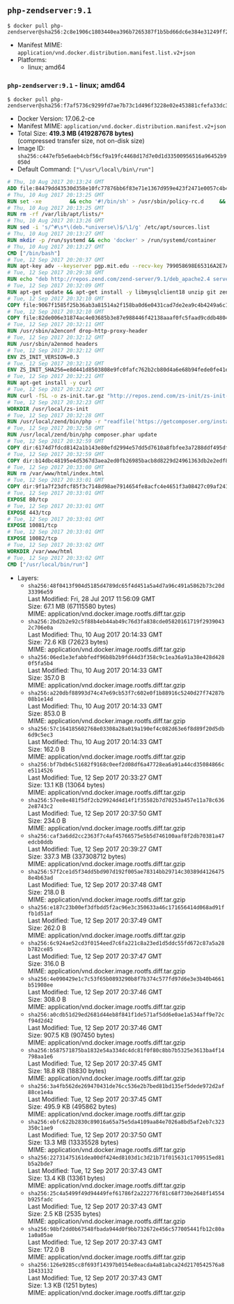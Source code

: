 ## `php-zendserver:9.1`

```console
$ docker pull php-zendserver@sha256:2c8e1906c1803440ea396b7265387f1b5bd66dc6e384e31249ff2e9b97c85d7c
```

-	Manifest MIME: `application/vnd.docker.distribution.manifest.list.v2+json`
-	Platforms:
	-	linux; amd64

### `php-zendserver:9.1` - linux; amd64

```console
$ docker pull php-zendserver@sha256:f7af5736c9299fd7ae7b73c1d496f3228e02e453881cfefa33dc3bc99f664808
```

-	Docker Version: 17.06.2-ce
-	Manifest MIME: `application/vnd.docker.distribution.manifest.v2+json`
-	Total Size: **419.3 MB (419287678 bytes)**  
	(compressed transfer size, not on-disk size)
-	Image ID: `sha256:c447efb5e6aeb4cbf56cf9a19fc4468d17d7e0d1d33500956516a96452b9050d`
-	Default Command: `["\/usr\/local\/bin\/run"]`

```dockerfile
# Thu, 10 Aug 2017 20:13:24 GMT
ADD file:84479dd43530d358e10fc77876bb6f83e71e1367d959e423f2471e0057c4b424 in / 
# Thu, 10 Aug 2017 20:13:25 GMT
RUN set -xe 		&& echo '#!/bin/sh' > /usr/sbin/policy-rc.d 	&& echo 'exit 101' >> /usr/sbin/policy-rc.d 	&& chmod +x /usr/sbin/policy-rc.d 		&& dpkg-divert --local --rename --add /sbin/initctl 	&& cp -a /usr/sbin/policy-rc.d /sbin/initctl 	&& sed -i 's/^exit.*/exit 0/' /sbin/initctl 		&& echo 'force-unsafe-io' > /etc/dpkg/dpkg.cfg.d/docker-apt-speedup 		&& echo 'DPkg::Post-Invoke { "rm -f /var/cache/apt/archives/*.deb /var/cache/apt/archives/partial/*.deb /var/cache/apt/*.bin || true"; };' > /etc/apt/apt.conf.d/docker-clean 	&& echo 'APT::Update::Post-Invoke { "rm -f /var/cache/apt/archives/*.deb /var/cache/apt/archives/partial/*.deb /var/cache/apt/*.bin || true"; };' >> /etc/apt/apt.conf.d/docker-clean 	&& echo 'Dir::Cache::pkgcache ""; Dir::Cache::srcpkgcache "";' >> /etc/apt/apt.conf.d/docker-clean 		&& echo 'Acquire::Languages "none";' > /etc/apt/apt.conf.d/docker-no-languages 		&& echo 'Acquire::GzipIndexes "true"; Acquire::CompressionTypes::Order:: "gz";' > /etc/apt/apt.conf.d/docker-gzip-indexes 		&& echo 'Apt::AutoRemove::SuggestsImportant "false";' > /etc/apt/apt.conf.d/docker-autoremove-suggests
# Thu, 10 Aug 2017 20:13:25 GMT
RUN rm -rf /var/lib/apt/lists/*
# Thu, 10 Aug 2017 20:13:26 GMT
RUN sed -i 's/^#\s*\(deb.*universe\)$/\1/g' /etc/apt/sources.list
# Thu, 10 Aug 2017 20:13:27 GMT
RUN mkdir -p /run/systemd && echo 'docker' > /run/systemd/container
# Thu, 10 Aug 2017 20:13:27 GMT
CMD ["/bin/bash"]
# Tue, 12 Sep 2017 20:20:37 GMT
RUN apt-key adv --keyserver pgp.mit.edu --recv-key 799058698E65316A2E7A4FF42EAE1437F7D2C623
# Tue, 12 Sep 2017 20:29:38 GMT
RUN echo "deb http://repos.zend.com/zend-server/9.1/deb_apache2.4 server non-free" >> /etc/apt/sources.list.d/zend-server.list
# Tue, 12 Sep 2017 20:32:09 GMT
RUN apt-get update && apt-get install -y libmysqlclient18 unzip git zend-server-php-7.1=9.1.1+b119 && /usr/local/zend/bin/zendctl.sh stop
# Tue, 12 Sep 2017 20:32:10 GMT
COPY file:9067f1585f25b36ab3a81514a2f158ba0d6e0431cad7de2ea9c4b4249a6c134f in /etc/ 
# Tue, 12 Sep 2017 20:32:10 GMT
COPY file:82de006e31874ac4e03685b3e87e988446f42138aaaf0fc5faad9cddb48040ba in /etc/apache2/conf-available 
# Tue, 12 Sep 2017 20:32:11 GMT
RUN /usr/sbin/a2enconf drop-http-proxy-header
# Tue, 12 Sep 2017 20:32:12 GMT
RUN /usr/sbin/a2enmod headers
# Tue, 12 Sep 2017 20:32:12 GMT
ENV ZS_INIT_VERSION=0.3
# Tue, 12 Sep 2017 20:32:12 GMT
ENV ZS_INIT_SHA256=e8d441d8503808e9fc0fafc762b2cb80d4a6e68b94fede0fe41efdeac10800cb
# Tue, 12 Sep 2017 20:32:21 GMT
RUN apt-get install -y curl
# Tue, 12 Sep 2017 20:32:22 GMT
RUN curl -fSL -o zs-init.tar.gz "http://repos.zend.com/zs-init/zs-init-docker-${ZS_INIT_VERSION}.tar.gz"     && echo "${ZS_INIT_SHA256} *zs-init.tar.gz" | sha256sum -c -     && mkdir /usr/local/zs-init     && tar xzf zs-init.tar.gz --strip-components=1 -C /usr/local/zs-init     && rm zs-init.tar.gz
# Tue, 12 Sep 2017 20:32:23 GMT
WORKDIR /usr/local/zs-init
# Tue, 12 Sep 2017 20:32:28 GMT
RUN /usr/local/zend/bin/php -r "readfile('https://getcomposer.org/installer');" | /usr/local/zend/bin/php
# Tue, 12 Sep 2017 20:32:58 GMT
RUN /usr/local/zend/bin/php composer.phar update
# Tue, 12 Sep 2017 20:32:59 GMT
COPY dir:6174d7fdcd8142a1b143e80efd2994e57dd5d7610a8fbfee3a7288ddf495dfdf in /usr/local/bin 
# Tue, 12 Sep 2017 20:32:59 GMT
COPY dir:b14dbc48195e4d5367d3aea2ed0fb26985bacb8d8229d24961363db2e2edf8f0 in /usr/local/zend/var/plugins/ 
# Tue, 12 Sep 2017 20:33:00 GMT
RUN rm /var/www/html/index.html
# Tue, 12 Sep 2017 20:33:01 GMT
COPY dir:9f1a7f23dfcf85f3c7148d98ae7914654fe8acfc4e4651f3a08427c09af24198 in /var/www/html 
# Tue, 12 Sep 2017 20:33:01 GMT
EXPOSE 80/tcp
# Tue, 12 Sep 2017 20:33:01 GMT
EXPOSE 443/tcp
# Tue, 12 Sep 2017 20:33:01 GMT
EXPOSE 10081/tcp
# Tue, 12 Sep 2017 20:33:01 GMT
EXPOSE 10082/tcp
# Tue, 12 Sep 2017 20:33:02 GMT
WORKDIR /var/www/html
# Tue, 12 Sep 2017 20:33:02 GMT
CMD ["/usr/local/bin/run"]
```

-	Layers:
	-	`sha256:48f0413f904d5185d4789dc65f4d451a5a4d7a96c491a5862b73c20d33396e59`  
		Last Modified: Fri, 28 Jul 2017 11:56:09 GMT  
		Size: 67.1 MB (67115580 bytes)  
		MIME: application/vnd.docker.image.rootfs.diff.tar.gzip
	-	`sha256:2bd2b2e92c5f88b4eb44ab49c76d3fa838cde05820161719f29390432c706e0a`  
		Last Modified: Thu, 10 Aug 2017 20:14:33 GMT  
		Size: 72.6 KB (72623 bytes)  
		MIME: application/vnd.docker.image.rootfs.diff.tar.gzip
	-	`sha256:06ed1e3efabbfedf96b8b2b9fd44d3f358c9c1ea36a91a38e428d4280f5fa5b4`  
		Last Modified: Thu, 10 Aug 2017 20:14:33 GMT  
		Size: 357.0 B  
		MIME: application/vnd.docker.image.rootfs.diff.tar.gzip
	-	`sha256:a220dbf88993d74c47e69cb53f7c602e0f1b88916c5240d27f74287b08b1e14d`  
		Last Modified: Thu, 10 Aug 2017 20:14:33 GMT  
		Size: 853.0 B  
		MIME: application/vnd.docker.image.rootfs.diff.tar.gzip
	-	`sha256:57c164185602768e03308a28a019a190ef4c082d63e6f8d89f20d5db6d9c5ec3`  
		Last Modified: Thu, 10 Aug 2017 20:14:33 GMT  
		Size: 162.0 B  
		MIME: application/vnd.docker.image.rootfs.diff.tar.gzip
	-	`sha256:bf7bdb6c51682f9168c0eef2d08df6a47728ea6a91a44cd35084866ce5114526`  
		Last Modified: Tue, 12 Sep 2017 20:33:27 GMT  
		Size: 13.1 KB (13064 bytes)  
		MIME: application/vnd.docker.image.rootfs.diff.tar.gzip
	-	`sha256:57ee8e481f5df2cb29924d4d14f1f35582b7d70253a457e11a78c6362e8743c2`  
		Last Modified: Tue, 12 Sep 2017 20:37:50 GMT  
		Size: 234.0 B  
		MIME: application/vnd.docker.image.rootfs.diff.tar.gzip
	-	`sha256:caf3a6dd2cc2363f7c4af45766575e5b5d746100aaf8f2db70381a47edcb0ddb`  
		Last Modified: Tue, 12 Sep 2017 20:39:27 GMT  
		Size: 337.3 MB (337308712 bytes)  
		MIME: application/vnd.docker.image.rootfs.diff.tar.gzip
	-	`sha256:57f2ce1d5f34dd5bd907d192f005ae78314bb29714c30389d41264758e4b63ad`  
		Last Modified: Tue, 12 Sep 2017 20:37:48 GMT  
		Size: 218.0 B  
		MIME: application/vnd.docker.image.rootfs.diff.tar.gzip
	-	`sha256:e187c23b00ef3dfbdd5f2ac96e3c350633a46c171656414d068ad91ffb1d51af`  
		Last Modified: Tue, 12 Sep 2017 20:37:49 GMT  
		Size: 262.0 B  
		MIME: application/vnd.docker.image.rootfs.diff.tar.gzip
	-	`sha256:6c924ae52cd3f0154eed7c6fa221c8a23ed1d5ddc55fd672c87a5a28b782ce85`  
		Last Modified: Tue, 12 Sep 2017 20:37:47 GMT  
		Size: 316.0 B  
		MIME: application/vnd.docker.image.rootfs.diff.tar.gzip
	-	`sha256:4e090429e1c7c53f65b0893290b8f7b374c577fd97d6e3e3b40b4661b51908ee`  
		Last Modified: Tue, 12 Sep 2017 20:37:46 GMT  
		Size: 308.0 B  
		MIME: application/vnd.docker.image.rootfs.diff.tar.gzip
	-	`sha256:a0cdb51d29ed2681d44eb8f841f1de571af5dd6e0ae1a534aff9e72cf94d2d42`  
		Last Modified: Tue, 12 Sep 2017 20:37:46 GMT  
		Size: 907.5 KB (907450 bytes)  
		MIME: application/vnd.docker.image.rootfs.diff.tar.gzip
	-	`sha256:b587571875ba1832e54a334dc4dc81f0f80c8bb7b5325e3613ba4f14798aa1e6`  
		Last Modified: Tue, 12 Sep 2017 20:37:45 GMT  
		Size: 18.8 KB (18830 bytes)  
		MIME: application/vnd.docker.image.rootfs.diff.tar.gzip
	-	`sha256:3a4fb562de269470431de76cc536e2b7bed81bd135ef5dede972d2af88ce1e4a`  
		Last Modified: Tue, 12 Sep 2017 20:37:45 GMT  
		Size: 495.9 KB (495862 bytes)  
		MIME: application/vnd.docker.image.rootfs.diff.tar.gzip
	-	`sha256:ebfc622b2830c89016a65a75e5da4109aa84e7026a8bd5af2eb7c323350c1ae9`  
		Last Modified: Tue, 12 Sep 2017 20:37:50 GMT  
		Size: 13.3 MB (13335528 bytes)  
		MIME: application/vnd.docker.image.rootfs.diff.tar.gzip
	-	`sha256:22731475161dea00df424ed8103d1c3d21b71f015631c1709515ed81b5a2bde7`  
		Last Modified: Tue, 12 Sep 2017 20:37:43 GMT  
		Size: 13.4 KB (13361 bytes)  
		MIME: application/vnd.docker.image.rootfs.diff.tar.gzip
	-	`sha256:25c4a5499f49d94449fef61786f2a222776f81c68f730e2648f14554b925fadc`  
		Last Modified: Tue, 12 Sep 2017 20:37:43 GMT  
		Size: 2.5 KB (2535 bytes)  
		MIME: application/vnd.docker.image.rootfs.diff.tar.gzip
	-	`sha256:98bf2dd0b67548fbada944d0f9bb732672e456c577005441fb12c80a1a0a05ae`  
		Last Modified: Tue, 12 Sep 2017 20:37:43 GMT  
		Size: 172.0 B  
		MIME: application/vnd.docker.image.rootfs.diff.tar.gzip
	-	`sha256:126e9285cc8f693f14397b0154e8eacda4a81abca24d2170542576a818433132`  
		Last Modified: Tue, 12 Sep 2017 20:37:43 GMT  
		Size: 1.3 KB (1251 bytes)  
		MIME: application/vnd.docker.image.rootfs.diff.tar.gzip
